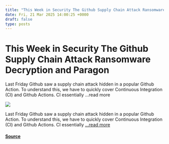 ```yaml
---
title: "This Week in Security The Github Supply Chain Attack Ransomware Decryption and Paragon"
date: Fri, 21 Mar 2025 14:00:25 +0000
draft: false
type: posts
---
```

# This Week in Security The Github Supply Chain Attack Ransomware Decryption and Paragon





Last Friday Github saw a supply chain attack hidden in a popular Github Action. To understand this, we have to quickly cover Continuous Integration (CI) and Github Actions. CI essentially &#8230;read more

![](https://hackaday.com/wp-content/uploads/2016/01/darkarts.jpg?w=800)

Last Friday Github saw a supply chain attack hidden in a popular Github Action. To understand this, we have to quickly cover Continuous Integration (CI) and Github Actions. CI essentially […read more](https://hackaday.com/2025/03/21/this-week-in-security-the-github-supply-chain-attack-ransomware-decryption-and-paragon/)

#### [Source](https://hackaday.com/2025/03/21/this-week-in-security-the-github-supply-chain-attack-ransomware-decryption-and-paragon/)

